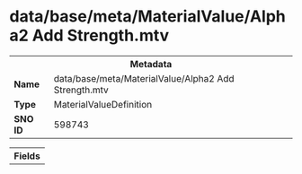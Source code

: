<h1>data/base/meta/MaterialValue/Alpha2 Add Strength.mtv</h1><table><tr><th colspan="100%">Metadata</th></tr><tr><td><b>Name</b></td><td>data/base/meta/MaterialValue/Alpha2 Add Strength.mtv</td></tr><tr><td><b>Type</b></td><td>MaterialValueDefinition</td></tr><tr><td><b>SNO ID</b></td><td>598743</td></tr></table>

<table><tr><th colspan="100%">Fields</th></tr></table>

